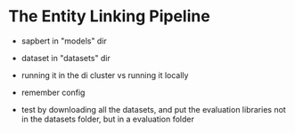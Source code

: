 # The Entity Linking Pipeline


- sapbert in "models" dir
- dataset in "datasets" dir
- running it in the di cluster vs running it locally
- remember config

- test by downloading all the datasets, and put the evaluation libraries not in the datasets folder, but in a evaluation folder 